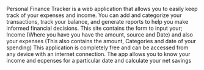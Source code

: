 Personal Finance Tracker is a web application that allows you to easily keep track of your expenses and income. You can add and categorize your transactions, track your balance, and generate reports to help you make informed financial decisions.
This site contains the form to input your;
Income (Where you have you have the amount, source and Date)
and also your expenses (This also contains the amount, Categories and date of your spending)
This application is completely free and can be accessed from any device with an internet connection. The app allows you to know your income and ecpenses for a particular date and calculate your net savings

